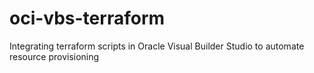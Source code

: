 # oci-vbs-terraform
Integrating terraform scripts in Oracle Visual Builder Studio to automate resource provisioning
